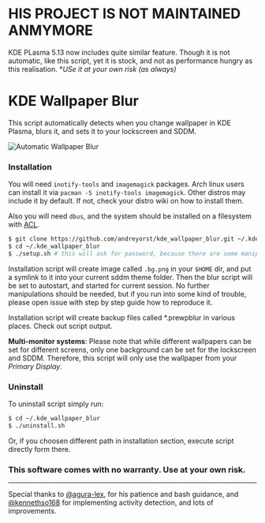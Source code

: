 # HIS PROJECT IS NOT MAINTAINED ANMYMORE

KDE PLasma 5.13 now includes quite similar feature. Though it is not automatic, like this script, yet it is stock, and not as performance hungry as this realisation. **USe it at your own risk (as always)*

# 

# KDE Wallpaper Blur

This script automatically detects when you change wallpaper in KDE Plasma, blurs it, and sets it to your lockscreen and SDDM.

![Automatic Wallpaper Blur](demonstration.gif)

### Installation

You will need `inotify-tools` and `imagemagick` packages. Arch linux users can install it via `pacman -S inotify-tools imagemagick`. Other distros may include it by default. If not, check your distro wiki on how to install them.

Also you will need `dbus`, and the system should be installed on a filesystem with [ACL](https://wiki.archlinux.org/index.php/Access_Control_Lists).

```bash
$ git clone https://github.com/andreyorst/kde_wallpaper_blur.git ~/.kde_wallpaper_blur
$ cd ~/.kde_wallpaper_blur
$ ./setup.sh # this will ask for password, because there are some manipulations with SDDM files, wich requires root access
```

Installation script will create image called `.bg.png` in your `$HOME` dir, and put a symlink to it into your current sddm theme folder. Then the blur script will be set to autostart, and started for current session.
No further manipulations should be needed, but if you run into some kind of trouble, please open issue with step by step guide how to reproduce it.

Installation script will create backup files called \*.prewpblur in various places. Check out script output.

**Multi-monitor systems**: Please note that while different wallpapers can be set for different screens, only one background can be set for the lockscreen and SDDM. Therefore, this script will only use the wallpaper from your *Primary Display*.

### Uninstall

To uninstall script simply run:

```bash
$ cd ~/.kde_wallpaper_blur
$ ./uninstall.sh
```

Or, if you choosen different path in installation section, execute script directly form there.

### This software comes with no warranty. Use at your own risk.

---

Special thanks to [@agura-lex](https://github.com/agura-lex), for his patience and bash guidance, and [@kennethso168](https://github.com/kennethso168) for implementing activity detection, and lots of improvements.
